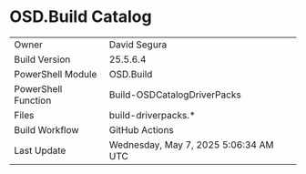 ﻿# OSD.Build Catalog

| | |
|-|-|
| Owner | David Segura |
| Build Version | 25.5.6.4 |
| PowerShell Module | OSD.Build |
| PowerShell Function | Build-OSDCatalogDriverPacks |
| Files | build-driverpacks.* |
| Build Workflow | GitHub Actions |
| Last Update | Wednesday, May 7, 2025 5:06:34 AM UTC |
